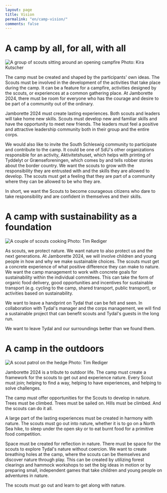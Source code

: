 ```yaml
---
layout: page
title: Vision
permalink: "en/camp-vision/"
comments: false
---
```


# A camp by all, for all, with all

![A group of scouts sitting around an opening campfire]({{site.baseurl}}/assets/images/Pages/vision/lejrbål.png)
<span class="image-caption">Photo: Kira Kutscher</span>

The camp must be created and shaped by the participants' own ideas. The Scouts must be involved in the development of the activities that take place during the camp. It can be a feature for a campfire, activities designed by the scouts, or experiences at a common gathering place. At Jamborette 2024, there must be room for everyone who has the courage and desire to be part of a community out of the ordinary.

Jamborette 2024 must create lasting experiences. Both scouts and leaders will take home new skills. Scouts must develop new and familiar skills and have the opportunity to meet new friends. The leaders must feel a positive and attractive leadership community both in their group and the entire corps.

We would also like to invite the South Schleswig community to participate and contribute to the camp. It could be one of SdU's other organizations responsible for an activity, Aktivitetshuset, which helps with printing of Tyddelyt or Grænseforeningen, which comes by and tells robber stories about the border country.
We want the scouts to grow with the responsibility they are entrusted with and the skills they are allowed to develop. The scouts must get a feeling that they are part of a community where they can be allowed to be who they are.

In short, we want the Scouts to become courageous citizens who dare to take responsibility and are confident in themselves and their skills.


# A camp with sustainability as a foundation
![A couple of scouts cooking]({{site.baseurl}}/assets/images/Pages/vision/bæredygtighed.png)
<span class="image-caption">Photo: Tim Rediger</span>

As scouts, we protect nature. We want nature to also protect us and the next generations. At Jamborette 2024, we will involve children and young people in how and why we make sustainable choices. The scouts must get a concrete experience of what positive difference they can make to nature. We want the camp management to work with concrete goals for sustainability within the individual committees. This can take the form of organic food delivery, good opportunities and incentives for sustainable transport (e.g. cycling to the camp, shared transport, public transport), or activities based on sustainability.

We want to leave a handprint on Tydal that can be felt and seen. In collaboration with Tydal's manager and the corps management, we will find a sustainable project that can benefit scouts and Tydal's guests in the long run.

We want to leave Tydal and our surroundings better than we found them.



# A camp in the outdoors
![A scout patrol on the hedge]({{site.baseurl}}/assets/images/Pages/vision/hejk.png)
<span class="image-caption">Photo: Tim Rediger</span>

Jamborette 2024 is a tribute to outdoor life. The camp must create a framework for the scouts to get out and experience nature. Every Scout must join; helping to find a way, helping to have experiences, and helping to solve challenges.

The camp must offer opportunities for the Scouts to develop in nature. Trees must be climbed. Trees must be sailed on. Hills must be climbed. And the scouts can do it all.

A large part of the lasting experiences must be created in harmony with nature. The scouts must go out into nature, whether it is to go on a North Sea hike, to sleep under the open sky or to eat burnt food for a primitive food competition.

Space must be created for reflection in nature. There must be space for the scouts to explore Tydal's nature without coercion. We want to create breathing holes at the camp, where the scouts can be themselves and discover nature through play. This can be created by utilizing forest clearings and hammock workshops to set the big ideas in motion or by preparing small, independent games that take children and young people on adventures in nature.

The scouts must go out and learn to get along with nature.